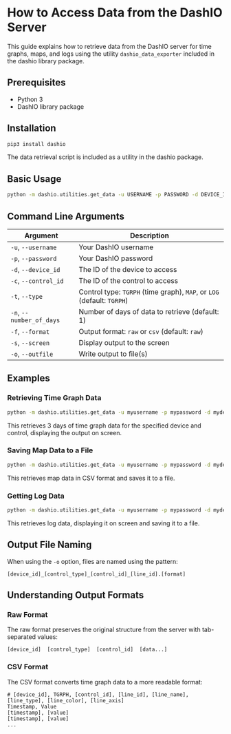 # How to Access Data from the DashIO Server

This guide explains how to retrieve data from the DashIO server for time graphs, maps, and logs using the utility `dashio_data_exporter` included in the dashio library package.

## Prerequisites

- Python 3
- DashIO library package

## Installation

```bash
pip3 install dashio
```

The data retrieval script is included as a utility in the dashio package.

## Basic Usage

```bash
python -m dashio.utilities.get_data -u USERNAME -p PASSWORD -d DEVICE_ID -c CONTROL_ID [options]
```

## Command Line Arguments

| Argument | Description |
|----------|-------------|
| `-u`, `--username` | Your DashIO username |
| `-p`, `--password` | Your DashIO password |
| `-d`, `--device_id` | The ID of the device to access |
| `-c`, `--control_id` | The ID of the control to access |
| `-t`, `--type` | Control type: `TGRPH` (time graph), `MAP`, or `LOG` (default: `TGRPH`) |
| `-n`, `--number_of_days` | Number of days of data to retrieve (default: 1) |
| `-f`, `--format` | Output format: `raw` or `csv` (default: `raw`) |
| `-s`, `--screen` | Display output to the screen |
| `-o`, `--outfile` | Write output to file(s) |

## Examples

### Retrieving Time Graph Data

```bash
python -m dashio.utilities.get_data -u myusername -p mypassword -d mydevice -c mygraph -t TGRPH -n 3 -s
```

This retrieves 3 days of time graph data for the specified device and control, displaying the output on screen.

### Saving Map Data to a File

```bash
python -m dashio.utilities.get_data -u myusername -p mypassword -d mydevice -c mymap -t MAP -f csv -o
```

This retrieves map data in CSV format and saves it to a file.

### Getting Log Data

```bash
python -m dashio.utilities.get_data -u myusername -p mypassword -d mydevice -c mylog -t LOG -s -o
```

This retrieves log data, displaying it on screen and saving it to a file.

## Output File Naming

When using the `-o` option, files are named using the pattern:
```
[device_id]_[control_type]_[control_id]_[line_id].[format]
```

## Understanding Output Formats

### Raw Format

The raw format preserves the original structure from the server with tab-separated values:
```
[device_id]  [control_type]  [control_id]  [data...]
```

### CSV Format

The CSV format converts time graph data to a more readable format:
```
# [device_id], TGRPH, [control_id], [line_id], [line_name], [line_type], [line_color], [line_axis]
Timestamp, Value
[timestamp], [value]
[timestamp], [value]
...
```
